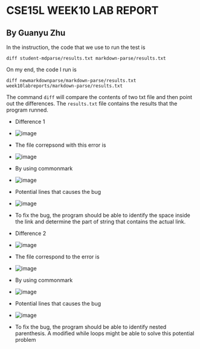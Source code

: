 # CSE15L WEEK10 LAB REPORT
## By Guanyu Zhu 

In the instruction, the code that we use to run the test is 

  ```diff student-mdparse/results.txt markdown-parse/results.txt ```
  
On my end, the code I run is 

  ```diff newmarkdownparse/markdown-parse/results.txt week10labreports/markdown-parse/results.txt```
  
The command ```diff``` will compare the contents of two txt file and then point out the differences. 
The ```results.txt``` file contains the results that the program runned. 

- Difference 1
- ![image](Screen%20Shot%202022-03-12%20at%206.25.49%20PM.png)
- The file correpsond with this error is 
- ![image](Screen%20Shot%202022-03-12%20at%205.55.27%20PM.png)
- By using commonmark
- ![image](Screen%20Shot%202022-03-12%20at%206.10.30%20PM.png)
- Potential lines that causes the bug
- ![image](Screen%20Shot%202022-03-12%20at%206.05.03%20PM.png)
- To fix the bug, the program should be able to identify the space inside the link and determine the part of string that contains the actual link.




- Difference 2
- ![image](Screen%20Shot%202022-03-12%20at%206.29.04%20PM.png)
- The file correspond to the error is
- ![image](Screen%20Shot%202022-03-12%20at%206.30.53%20PM.png)
- By using commonmark
- ![image](Screen%20Shot%202022-03-12%20at%206.33.03%20PM.png)
- Potential lines that causes the bug
- ![image](Screen%20Shot%202022-03-12%20at%206.35.30%20PM.png)
- To fix the bug, the program should be able to identify nested parenthesis. A modified while loops might be able to solve this potential problem
